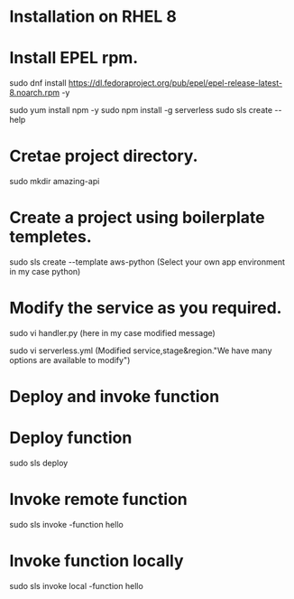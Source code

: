 # Installation on RHEL 8

# Install EPEL rpm. 

sudo dnf install https://dl.fedoraproject.org/pub/epel/epel-release-latest-8.noarch.rpm -y

sudo yum install npm -y
sudo npm install -g serverless
sudo sls create --help

# Cretae project directory.
sudo mkdir amazing-api  

# Create a project using boilerplate templetes.
sudo sls create --template aws-python  (Select your own app environment in my case python)

# Modify the service as you required.

sudo vi handler.py  (here in my case modified message)

sudo vi serverless.yml (Modified service,stage&region."We have many options are available to modify") 


# Deploy and invoke function 

# Deploy  function 
sudo sls deploy

# Invoke remote function 
sudo sls invoke -function hello

# Invoke function locally 
sudo sls invoke local -function hello 

